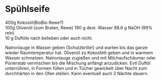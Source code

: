 Spühlseife
==========

400g Kokosöl(BioBio Rewe?)  
100g Olivenöl (zum Braten, Rewe)
190 g dest. Wasser 
88.6 g NaOH (99% rein)  
10 g Duftöle nach belieben oder auch nicht.  

Natronlauge in Wasser geben (Schutzbrille!) und warten bis das ganze wieder Raumtemperatur hat. Olivenöl zu Kokosfett geben und in warmem Wasser schmelzen.
Natronlauge zugießen und mit Milchaufschäumer oder Pürierstab vermischen bis die Mischung anfängt anzudicken. Evtl Duftöl unterrühren, in Formen füllen und in Tücher gewickelt über Nacht zum durchhärten in den Ofen stellen. Kann eventuell auch 2 Nächte dauern.
